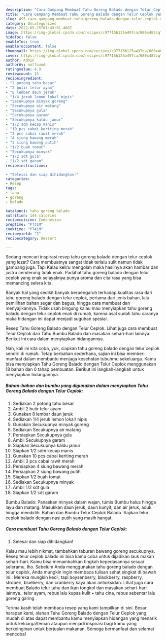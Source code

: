 ```yaml
---
description: "Cara Gampang Membuat Tahu Goreng Balado dengan Telur Ceplok yang Bikin Ngiler"
title: "Cara Gampang Membuat Tahu Goreng Balado dengan Telur Ceplok yang Bikin Ngiler"
slug: 495-cara-gampang-membuat-tahu-goreng-balado-dengan-telur-ceplok-yang-bikin-ngiler
category: Uncategorized
date: 2022-05-25T01:43:01.400Z
image: https://img-global.cpcdn.com/recipes/c97715b125a497ca/680x482cq70/tahu-goreng-balado-dengan-telur-ceplok-foto-resep-utama.jpg
hideToc: false
enableToc: true
enableTocContent: false
thumbnail: https://img-global.cpcdn.com/recipes/c97715b125a497ca/680x482cq70/tahu-goreng-balado-dengan-telur-ceplok-foto-resep-utama.jpg
cover: https://img-global.cpcdn.com/recipes/c97715b125a497ca/680x482cq70/tahu-goreng-balado-dengan-telur-ceplok-foto-resep-utama.jpg
author: Admin
authorAv: notfound
ratingvalue: 4.9
reviewcount: 15
recipeingredient:
- "2 potong tahu besar"
- "2 butir telur ayam"
- "8 lembar daun jeruk"
- "1/4 jeruk lemon lokal nipis"
- "Secukupnya minyak goreng"
- "Secukupnya air matang"
- "Secukupnya gula"
- "Secukupnya garam"
- "Secukupnya kaldu jamur"
- "1/2 sdm kecap manis"
- "10 pcs cabai keriting merah"
- "3 pcs cabai rawit merah"
- "4 siung bawang merah"
- "2 siung bawang putih"
- "1/2 buah tomat"
- "Secukupnya minyak"
- "1/2 sdt gula"
- "1/2 sdt garam"
recipeinstructions:

- "Selesai dan siap dihidangkan!"
categories:
- Resep
tags:
- tahu
- goreng
- balado

katakunci: tahu goreng balado 
nutrition: 144 calories
recipecuisine: Indonesian
preptime: "PT31M"
cooktime: "PT41M"
recipeyield: "2"
recipecategory: Dessert

---
```



Sedang mencari inspirasi resep tahu goreng balado dengan telur ceplok yang lezat? Cara membuatnya sangat tidak terlalu sulit namun tidak gampang juga. Tapi Kalau keliru mengolah maka hasilnya akan hambar dan justru cenderung tidak enak. Padahal tahu goreng balado dengan telur ceplok yang enak selayaknya punya aroma dan cita rasa yang bisa memancing selera kita.


Banyak hal yang sedikit banyak berpengaruh terhadap kualitas rasa dari tahu goreng balado dengan telur ceplok, pertama dari jenis bahan, lalu pemilihan bahan segar dan bagus, hingga cara membuat dan menyajikannya. Tidak usah bingung kalau mau menyiapkan tahu goreng balado dengan telur ceplok enak di rumah, karena asal sudah tahu caranya maka hidangan ini dapat menjadi suguhan spesial.

Resep Tahu Goreng Balado dengan Telur Ceplok. Lihat juga cara membuat Telur Ceplok dan Tahu Bumbu Balado dan masakan sehari-hari lainnya. Berikut ini cara dalam menyiapkan hidangannya.


Nah, kali ini kita coba, yuk, siapkan tahu goreng balado dengan telur ceplok sendiri di rumah. Tetap berbahan sederhana, sajian ini bisa memberi manfaat dalam membantu menjaga kesehatan tubuhmu sekeluarga. Kamu bisa menyiapkan Tahu Goreng Balado dengan Telur Ceplok menggunakan 18 bahan dan 0 tahap pembuatan. Berikut ini langkah-langkah untuk menyiapkan hidangannya.

<!--inarticleads1-->

##### Bahan-bahan dan bumbu yang digunakan dalam menyiapkan Tahu Goreng Balado dengan Telur Ceplok:

1. Sediakan 2 potong tahu besar
1. Ambil 2 butir telur ayam
1. Gunakan 8 lembar daun jeruk
1. Sediakan 1/4 jeruk lemon lokal/ nipis
1. Gunakan Secukupnya minyak goreng
1. Sediakan Secukupnya air matang
1. Persiapkan Secukupnya gula
1. Ambil Secukupnya garam
1. Siapkan Secukupnya kaldu jamur
1. Siapkan 1/2 sdm kecap manis
1. Gunakan 10 pcs cabai keriting merah
1. Ambil 3 pcs cabai rawit merah
1. Persiapkan 4 siung bawang merah
1. Persiapkan 2 siung bawang putih
1. Siapkan 1/2 buah tomat
1. Sediakan Secukupnya minyak
1. Ambil 1/2 sdt gula
1. Siapkan 1/2 sdt garam


Bumbu Balado: Panaskan minyak dalam wajan, tumis Bumbu halus hingga layu dan matang. Masukkan daun jeruk, daun kunyit, dan air jeruk, aduk hingga mendidih. Bahan dan Bumbu Telur Ceplok Balado. Sajikan telur ceplok balado dengan nasi putih yang masih hangat. 

<!--inarticleads2-->

##### Cara membuat Tahu Goreng Balado dengan Telur Ceplok:


1. Selesai dan siap dihidangkan!

Kalau mau lebih nikmat, tambahkan taburan bawang goreng secukupnya. Resep telur ceplok balado ini bisa kamu coba untuk dijadikan lauk makan sehari-hari. Kamu bisa menambahkan tingkah kepedasannya sesuai seleramu, lho. Sebelum Anda menggunakan tahu goreng balado dengan telur ceplok, Anda mungkin ingin membaca tulisan sehat singkat di bawah ini : Mereka mungkin kecil, tapi boysenberry, blackberry, raspberry, stroberi, blueberry, dan cranberry kaya akan antioksidan. Lihat juga cara membuat Balado telur tahu dan ikan tongkol dan masakan sehari-hari lainnya.. telor ayam, rebus lalu kupas kulit • tahu cina, rebus sebentar lalu goreng garing . 

Terima kasih telah membaca resep yang kami tampilkan di sini. Besar harapan kami, olahan Tahu Goreng Balado dengan Telur Ceplok yang mudah di atas dapat membantu kamu menyiapkan hidangan yang menarik untuk keluarga/teman ataupun menjadi inspirasi bagi kamu yang berkeinginan untuk berjualan makanan. Semoga bermanfaat dan selamat mencoba!
